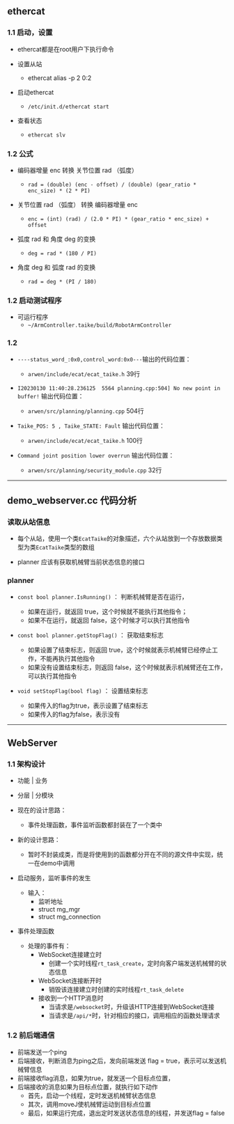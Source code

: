 ## ethercat

### 1.1 启动，设置

+ ethercat都是在root用户下执行命令

+ 设置从站
  + ethercat alias -p 2 0:2

+ 启动ethercat
  + `/etc/init.d/ethercat start`

+ 查看状态
  + `ethercat slv`

### 1.2 公式

+ 编码器增量 enc 转换 关节位置 rad （弧度）
  + `rad = (double) (enc - offset) / (double) (gear_ratio * enc_size) * (2 * PI)`

+ 关节位置 rad （弧度） 转换 编码器增量 enc
  + `enc = (int) (rad) / (2.0 * PI) * (gear_ratio * enc_size) + offset`

+ 弧度 rad 和 角度 deg 的变换
  + `deg = rad * (180 / PI)`

+ 角度 deg 和 弧度 rad 的变换
  + `rad = deg * (PI / 180)`

### 1.2 启动测试程序

+ 可运行程序
  + `~/ArmController.taike/build/RobotArmController`

### 1.2 

+ `----status_word_:0x0,control_word:0x0---`输出的代码位置：
  + `arwen/include/ecat/ecat_taike.h` 39行

+ `I20230130 11:40:28.236125  5564 planning.cpp:504] No new point in buffer!` 输出代码位置：
  + `arwen/src/planning/planning.cpp` 504行

+ `Taike_POS: 5 , Taike_STATE: Fault` 输出代码位置：
  + `arwen/include/ecat/ecat_taike.h` 100行

+ `Command joint position lower overrun` 输出代码位置：
  + `arwen/src/planning/security_module.cpp` 32行

---

## demo_webserver.cc 代码分析

### 读取从站信息

+ 每个从站，使用一个类`EcatTaike`的对象描述，六个从站放到一个存放数据类型为类`EcatTaike`类型的数组

+ planner 应该有获取机械臂当前状态信息的接口

### planner

+ `const bool planner.IsRunning()` ： 判断机械臂是否在运行，
  + 如果在运行，就返回 true，这个时候就不能执行其他指令；
  + 如果不在运行，就返回 false，这个时候才可以执行其他指令

+ `const bool planner.getStopFlag()` ： 获取结束标志
  + 如果设置了结束标志，则返回 true，这个时候就表示机械臂已经停止工作，不能再执行其他指令
  + 如果没有设置结束标志，则返回 false，这个时候就表示机械臂还在工作，可以执行其他指令

+ `void setStopFlag(bool flag)` ： 设置结束标志
  + 如果传入的flag为true，表示设置了结束标志
  + 如果传入的flag为false，表示没有

---

## WebServer

### 1.1 架构设计

+ 功能 | 业务

+ 分层 | 分模块

+ 现在的设计思路：
  + 事件处理函数，事件监听函数都封装在了一个类中

+ 新的设计思路：
  + 暂时不封装成类，而是将使用到的函数都分开在不同的源文件中实现，统一在demo中调用

+ 启动服务，监听事件的发生
  + 输入：
    + 监听地址
    + struct mg_mgr
    + struct mg_connection
+ 事件处理函数
  + 处理的事件有：
    + WebSocket连接建立时
      + 创建一个实时线程`rt_task_create`，定时向客户端发送机械臂的状态信息
    + WebSocket连接断开时
      + 销毁该连接建立时创建的实时线程`rt_task_delete`
    + 接收到一个HTTP消息时
      + 当请求是`/websocket`时，升级该HTTP连接到WebSocket连接
      + 当请求是`/api/*`时，针对相应的接口，调用相应的函数处理请求

### 1.2 前后端通信

+ 前端发送一个ping
+ 后端接收，判断消息为ping之后，发向前端发送 flag = true，表示可以发送机械臂信息
+ 前端接收flag消息，如果为true，就发送一个目标点位置，
+ 后端接收的消息如果为目标点位置，就执行如下动作
  + 首先，启动一个线程，定时发送机械臂状态信息
  + 其次，调用moveJ使机械臂运动到目标点位置
  + 最后，如果运行完成，退出定时发送状态信息的线程，并发送flag = false